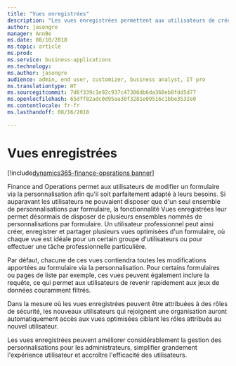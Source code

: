 ```yaml
---
title: "Vues enregistrées"
description: "Les vues enregistrées permettent aux utilisateurs de créer, enregistrer et partager plusieurs vues optimisées d'un formulaire."
author: jasongre
manager: AnnBe
ms.date: 08/10/2018
ms.topic: article
ms.prod: 
ms.service: business-applications
ms.technology: 
ms.author: jasongre
audience: admin, end user, customizer, business analyst, IT pro
ms.translationtype: HT
ms.sourcegitcommit: 7d6f339c1e92c937c47306db6da360eb8fdd5d77
ms.openlocfilehash: 65dff82adc0d95aa30f3281e09516c1bbe3532e0
ms.contentlocale: fr-fr
ms.lasthandoff: 08/16/2018

---
```


# <a name="saved-views"></a>Vues enregistrées

[!include[dynamics365-finance-operations banner](../includes/dynamics365-finance-operations.md)]

Finance and Operations permet aux utilisateurs de modifier un formulaire via la personnalisation afin qu'il soit parfaitement adapté à leurs besoins. Si auparavant les utilisateurs ne pouvaient disposer que d'un seul ensemble de personnalisations par formulaire, la fonctionnalité Vues enregistrées leur permet désormais de disposer de plusieurs ensembles nommés de personnalisations par formulaire. Un utilisateur professionnel peut ainsi créer, enregistrer et partager plusieurs vues optimisées d'un formulaire, où chaque vue est idéale pour un certain groupe d'utilisateurs ou pour effectuer une tâche professionnelle particulière.

Par défaut, chacune de ces vues contiendra toutes les modifications apportées au formulaire via la personnalisation. Pour certains formulaires ou pages de liste par exemple, ces vues peuvent également inclure la requête, ce qui permet aux utilisateurs de revenir rapidement aux jeux de données couramment filtrés. 

Dans la mesure où les vues enregistrées peuvent être attribuées à des rôles de sécurité, les nouveaux utilisateurs qui rejoignent une organisation auront automatiquement accès aux vues optimisées ciblant les rôles attribués au nouvel utilisateur. 

Les vues enregistrées peuvent améliorer considérablement la gestion des personnalisations pour les administrateurs, simplifier grandement l'expérience utilisateur et accroître l'efficacité des utilisateurs.


